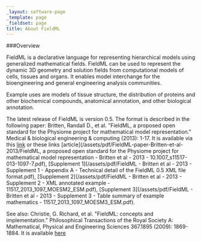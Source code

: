 ```yaml
---
_layout: software-page
_template: page
_fieldset: page
title: About FieldML
---
```

###Overview

FieldML is a declarative language for representing hierarchical models using generalized mathematical fields. FieldML can be used to represent the dynamic 3D geometry and solution fields from computational models of cells, tissues and organs. It enables model interchange for the bioengineering and general engineering analysis communities.

Example uses are models of tissue structure, the distribution of proteins and other biochemical compounds, anatomical annotation, and other biological annotation.

The latest release of FieldML is version 0.5.  The format is described in the following paper: Britten, Randall D., et al. "FieldML, a proposed open standard for the Physiome project for mathematical model representation." Medical & biological engineering & computing (2013): 1-17. It is available via this [link](http://link.springer.com/article/10.1007/s11517-013-1097-7) or these links [article](/assets/pdf/FieldML-paper-Britten-et-al-2013/FieldML, a proposed open standard for the Physiome project for mathematical model representation - Britten et al - 2013 - 10.1007_s11517-013-1097-7.pdf), [Supplement 1](/assets/pdf/FieldML - Britten et al - 2013 - Supplement 1 - Appendix A - Technical detail of the FieldML 0.5 XML file format.pdf), [Supplement 2](/assets/pdf/FieldML - Britten et al - 2013 - Supplement 2 - XML annotated example - 11517_2013_1097_MOESM2_ESM.pdf), [Supplement 3](/assets/pdf/FieldML - Britten et al - 2013 - Supplement 3 - Table summary of example mathematics -  11517_2013_1097_MOESM3_ESM.pdf).

See also: Christie, G. Richard, et al. "FieldML: concepts and implementation." Philosophical Transactions of the Royal Society A: Mathematical, Physical and Engineering Sciences 367.1895 (2009): 1869-1884. It is available [here](http://rsta.royalsocietypublishing.org/content/367/1895/1869.short)
